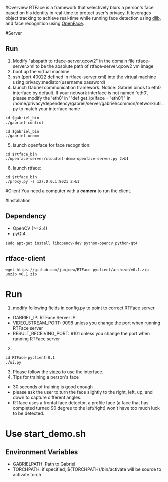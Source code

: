 #Overview
RTFace is a framework that selectively blurs a person's face based on his identity in real-time to protect user's privacy.
It leverages object tracking to achieve real-time while running face detection using [dlib](http://dlib.net), and face recognition using [OpenFace](https://cmusatyalab.github.io/openface).

#Server
## Run
1. Modify "abspath to rtface-server.qcow2" in the domain file rtface-server.xml to be the absolute path of rtface-server.qcow2 vm image
2. boot up the virtual machine
3. ssh (port 40022 defined in rtface-server.xml) into the virtual machine using privacy:mediator(username:password)
4. launch Gabriel communication framework. Notice: Gabriel binds to eth0 interface by default.
If your network interface is not named 'eth0', please modify the 'eth0' in '"def get_ip(iface = 'eth0')" in
/home/privacy/dependency/gabriel/server/gabriel/common/network/util.py to match your interface name
```
cd $gabriel_bin
./gabriel-control
```
```
cd $gabriel_bin
./gabriel-ucomm
```

5. launch openface for face recognition:
```
cd $rtface_bin
./openface-server/cloudlet-demo-openface-server.py 2>&1
```
6. launch rtface:
```
cd $rtface_bin
./proxy.py -s 127.0.0.1:8021 2>&1
```

#Client
You need a computer with a **camera** to run the client.

#Installation
## Dependency
* OpenCV (>=2.4)
* pyQt4

```
sudo apt-get install libopencv-dev python-opencv python-qt4
```
## rtface-client
```
wget https://github.com/junjuew/RTFace-pyclient/archive/v0.1.zip
unzip v0.1.zip
```
# Run
1. modify following fields in config.py to point to correct RTFace server
  * GABRIEL_IP: RTFace Server IP
  * VIDEO_STREAM_PORT: 9098 unless you change the port when running RTFace server
  * RESULT_RECEIVING_PORT: 9101 unless you change the port when running RTFace server
2.
```
cd RTFace-pyclient-0.1
./ui.py
```
3. Please follow the [video](https://youtu.be/gQa8oScFS94) to use the interface.
4. Tips for training a person's face
  * 30 seconds of training is good enough
  * please ask the user to turn the face slightly to the right, left, up, and down to capture different angles.
  * RTface uses a frontal face detector, a profile face (a face that has completed turned 90 degree to the left/right) won't
  have too much luck to be detected.


# Use start_demo.sh

## Environment Variables
   * GABRIELPATH: Path to Gabriel
   * TORCHPATH: if specified, ${TORCHPATH}/bin/activate will be source to activate torch
   
